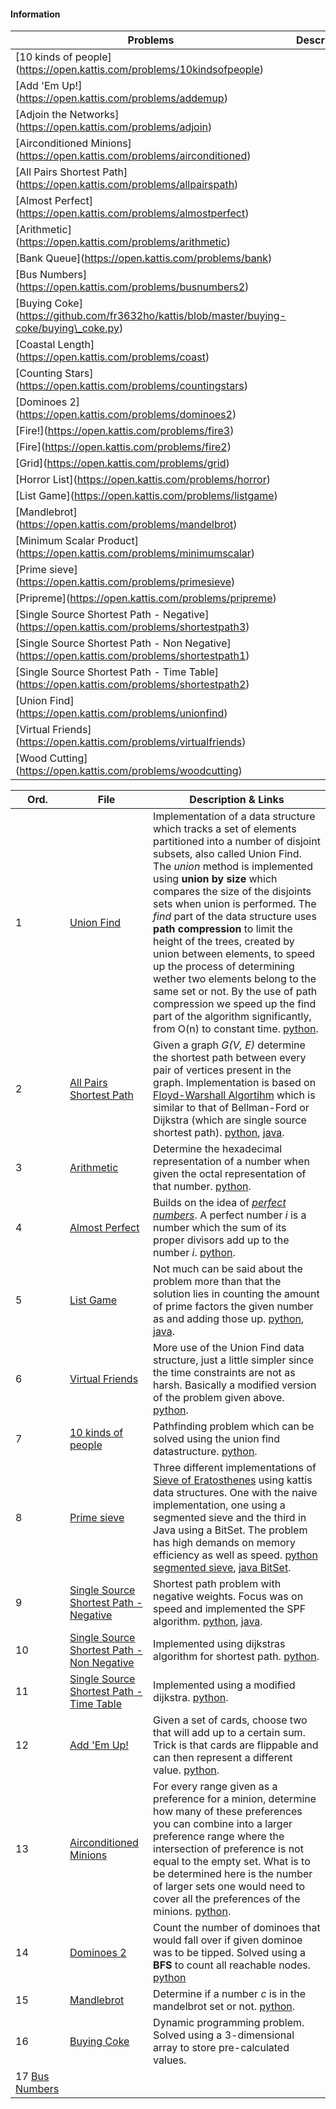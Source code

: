 #### Information
| Problems                                                                                       | Description |
| ---------------------------------------------------------------------------------------------- | ----------- |
| [10 kinds of people\](https://open.kattis.com/problems/10kindsofpeople)                       |             |
| \[Add 'Em Up!\](https://open.kattis.com/problems/addemup)                                      |             |
| \[Adjoin the Networks\](https://open.kattis.com/problems/adjoin)                               |             |
| \[Airconditioned Minions\](https://open.kattis.com/problems/airconditioned)                    |             |
| \[All Pairs Shortest Path\](https://open.kattis.com/problems/allpairspath)                     |             |
| \[Almost Perfect\](https://open.kattis.com/problems/almostperfect)                             |             |
| \[Arithmetic\](https://open.kattis.com/problems/arithmetic)                                    |             |
| \[Bank Queue\](https://open.kattis.com/problems/bank)                                          |             |
| \[Bus Numbers\](https://open.kattis.com/problems/busnumbers2)                                  |             |
| \[Buying Coke\](https://github.com/fr3632ho/kattis/blob/master/buying-coke/buying\_coke.py)    |             |
| \[Coastal Length\](https://open.kattis.com/problems/coast)                                     |             |
| \[Counting Stars\](https://open.kattis.com/problems/countingstars)                             |             |
| \[Dominoes 2\](https://open.kattis.com/problems/dominoes2)                                     |             |
| \[Fire!\](https://open.kattis.com/problems/fire3)                                              |             |
| \[Fire\](https://open.kattis.com/problems/fire2)                                               |             |
| \[Grid\](https://open.kattis.com/problems/grid)                                                |             |
| \[Horror List\](https://open.kattis.com/problems/horror)                                       |             |
| \[List Game\](https://open.kattis.com/problems/listgame)                                       |             |
| \[Mandlebrot\](https://open.kattis.com/problems/mandelbrot)                                    |             |
| \[Minimum Scalar Product\](https://open.kattis.com/problems/minimumscalar)                     |             |
| \[Prime sieve\](https://open.kattis.com/problems/primesieve)                                   |             |
| \[Pripreme\](https://open.kattis.com/problems/pripreme)                                        |             |
| \[Single Source Shortest Path - Negative\](https://open.kattis.com/problems/shortestpath3)     |             |
| \[Single Source Shortest Path - Non Negative\](https://open.kattis.com/problems/shortestpath1) |             |
| \[Single Source Shortest Path - Time Table\](https://open.kattis.com/problems/shortestpath2)   |             |
| \[Union Find\](https://open.kattis.com/problems/unionfind)                                     |             |
| \[Virtual Friends\](https://open.kattis.com/problems/virtualfriends)                           |             |
| \[Wood Cutting\](https://open.kattis.com/problems/woodcutting) 



| Ord. | File                                                                                         | Description & Links                                                                                                                                                                                                                                                                                                                                                                                                                                                                                                                                                                                                                                                                                             |
| ---- | -------------------------------------------------------------------------------------------- | --------------------------------------------------------------------------------------------------------------------------------------------------------------------------------------------------------------------------------------------------------------------------------------------------------------------------------------------------------------------------------------------------------------------------------------------------------------------------------------------------------------------------------------------------------------------------------------------------------------------------------------------------------------------------------------------------------------- |
| 1    | [Union Find](https://open.kattis.com/problems/unionfind)                                     | Implementation of a data structure which tracks a set of elements partitioned into a number of disjoint subsets, also called Union Find. The *union* method is implemented using **union by size** which compares the size of the disjoints sets when union is performed. The *find* part of the data structure uses **path compression** to limit the height of the trees, created by union between elements, to speed up the process of determining wether two elements belong to the same set or not. By the use of path compression we speed up the find part of the algorithm significantly, from O(n) to constant time. [python](https://github.com/fr3632ho/kattis/blob/master/union-find/unionfind.py). |
| 2    | [All Pairs Shortest Path](https://open.kattis.com/problems/allpairspath)                     | Given a graph *G(V, E)* determine the shortest path between every pair of vertices present in the graph. Implementation is based on [Floyd-Warshall Algortihm](https://brilliant.org/wiki/floyd-warshall-algorithm) which is similar to that of Bellman-Ford or Dijkstra (which are single source shortest path). [python](https://github.com/fr3632ho/kattis/blob/master/all-pairs-path/all_pairs_path.py), [java](https://github.com/fr3632ho/kattis/blob/master/all-pairs-path/AllPairsPath.java).                                                                                                                                                                                                           |
| 3    | [Arithmetic](https://open.kattis.com/problems/arithmetic)                                    | Determine the hexadecimal representation of a number when given the octal representation of that number. [python](https://github.com/fr3632ho/kattis/blob/master/arithmetic/arithmetic.py).                                                                                                                                                                                                                                                                                                                                                                                                                                                                                                                     |
| 4    | [Almost Perfect](https://open.kattis.com/problems/almostperfect)                             | Builds on the idea of [*perfect numbers*](https://www.wikiwand.com/en/Perfect_number). A perfect number *i* is a number which the sum of its proper divisors add up to the number *i*. [python](https://github.com/fr3632ho/kattis/tree/master/almost-perfect).                                                                                                                                                                                                                                                                                                                                                                                                                                                 |
| 5    | [List Game](https://open.kattis.com/problems/listgame)                                       | Not much can be said about the problem more than that the solution lies in counting the amount of prime factors the given number as and adding those up. [python](https://github.com/fr3632ho/kattis/blob/master/list-game/list_game.py), [java](https://github.com/fr3632ho/kattis/blob/master/list-game/ListGame.java).                                                                                                                                                                                                                                                                                                                                                                                       |
| 6    | [Virtual Friends](https://open.kattis.com/problems/virtualfriends)                           | More use of the Union Find data structure, just a little simpler since the time constraints are not as harsh. Basically a modified version of the problem given above.  [python](https://github.com/fr3632ho/kattis/blob/master/virtual-friends/virtual_friends.py).                                                                                                                                                                                                                                                                                                                                                                                                                                            |
| 7    | [10 kinds of people](https://open.kattis.com/problems/10kindsofpeople)                       | Pathfinding problem which can be solved using the union find datastructure.  [python](https://github.com/fr3632ho/kattis/blob/master/10-kinds-of-people/10_kinds_of_people.py).                                                                                                                                                                                                                                                                                                                                                                                                                                                                                                                                 |
| 8    | [Prime sieve](https://open.kattis.com/problems/primesieve)                                   | Three different implementations of [Sieve of Eratosthenes](https://www.wikiwand.com/en/Sieve_of_Eratosthenes) using kattis data structures. One with the naive implementation, one using a segmented sieve and the third in Java using a BitSet. The problem has high demands on memory efficiency as well as speed. [python segmented sieve](https://github.com/fr3632ho/kattis/blob/master/prime-sieve/sieve_two.py), [java BitSet](https://github.com/fr3632ho/kattis/blob/master/prime-sieve/Sieve.java).                                                                                                                                                                                                   |
| 9    | [Single Source Shortest Path - Negative](https://open.kattis.com/problems/shortestpath3)     | Shortest path problem with negative weights. Focus was on speed and implemented the SPF algorithm. [python](https://github.com/fr3632ho/kattis/blob/master/shortest-path/neg/sss_path_neg.py), [java](https://github.com/fr3632ho/kattis/blob/master/SSS-path/neg/SPFA.java).                                                                                                                                                                                                                                                                                                                                                                                                                                   |
| 10   | [Single Source Shortest Path - Non Negative](https://open.kattis.com/problems/shortestpath1) | Implemented using dijkstras algorithm for shortest path. [python](https://github.com/fr3632ho/kattis/blob/master/shortest-path/non-neg/sss_path.py).                                                                                                                                                                                                                                                                                                                                                                                                                                                                                                                                                            |
| 11   | [Single Source Shortest Path - Time Table](https://open.kattis.com/problems/shortestpath2)   | Implemented using a modified dijkstra. [python](https://github.com/fr3632ho/kattis/blob/master/shortest-path/time-table/sss_path_table.py).                                                                                                                                                                                                                                                                                                                                                                                                                                                                                                                                                                     |
| 12   | [Add 'Em Up!](https://open.kattis.com/problems/addemup)                                      | Given a set of cards, choose two that will add up to a certain sum. Trick is that cards are flippable and can then represent a different value. [python](https://github.com/fr3632ho/kattis/blob/master/add-em-up/add_em_up.py).                                                                                                                                                                                                                                                                                                                                                                                                                                                                                |
| 13   | [Airconditioned Minions](https://open.kattis.com/problems/airconditioned)                    | For every range given as a preference for a minion, determine how many of these preferences you can combine into a larger preference range where the intersection of preference is not equal to the empty set. What is to be determined here is the number of larger sets one would need to cover all the preferences of the minions. [python](https://github.com/fr3632ho/kattis/blob/master/air-conditioned-minions/AC_minions.py).                                                                                                                                                                                                                                                                           |
| 14   | [Dominoes 2](https://open.kattis.com/problems/dominoes2)                                     | Count the number of dominoes that would fall over if given dominoe was to be tipped. Solved using a **BFS** to count all reachable nodes. [python](https://github.com/fr3632ho/kattis/blob/master/dominoes-2/dominoes_2.py)                                                                                                                                                                                                                                                                                                                                                                                                                                                                                     |
| 15   | [Mandlebrot](https://open.kattis.com/problems/mandelbrot)                                    | Determine if a number *c* is in the mandelbrot set or not. [python](https://github.com/fr3632ho/kattis/blob/master/mandelbrot/mandelbrot.py).                                                                                                                                                                                                                                                                                                                                                                                                                                                                                                                                                                   |
| 16   | [Buying Coke](https://github.com/fr3632ho/kattis/blob/master/buying-coke/buying_coke.py)     | Dynamic programming problem. Solved using a 3-dimensional array to store pre-calculated values.                                                                                                                                                                                                                                                                                                                                                                                                                                                                                                                                                                                                                 |
| 17 [Bus Numbers](https://open.kattis.com/problems/busnumbers2)     |                                                                                              |                                                                                                                                                                                                                                                                                                                                                                                                                                                                                                                                                                                                                                                                                                                 |
